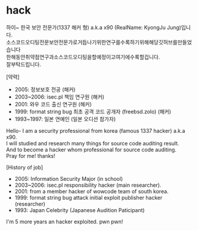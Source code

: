 # hack

하이~ 한국 보안 전문가(1337 해커 형) a.k.a x90 (RealName: KyongJu Jung)입니다.<br>
소스코드오디팅전문보안전문가로거듭나기위한연구를수록하기위해해당깃허브를만들었습니다<br>
한해동안취약점연구과소스코드오디팅을할예정이고여기에수록할겁니다.<br>
잘부탁드립니다.

[약력]
- 2005: 정보보호 전공 (해커)
- 2003~2006: isec.pl 책임 연구원 (해커)
- 2001: 와우 코드 출신 연구원 (해커)
- 1999: format string bug 최초 공격 코드 공개자 (freebsd.zolo) (해커)
- 1993~1997: 일본 연예인 (일본 오디션 참가자)

Hello- I am a security professional from korea (famous 1337 hacker) a.k.a x90.<br>
I will studied and research many things for source code auditing result.<br>
And to become a hacker whom professional for source code auditing.<br>
Pray for me! thanks!

[History of job]
- 2005: Information Security Major (in school)
- 2003~2006: isec.pl responsibility hacker (main researcher).
- 2001: from a member hacker of wowcode team of south korea.
- 1999: format string bug attack initial exploit publisher hacker (researcher)
- 1993: Japan Celebrity (Japanese Audition Paticipant)

I'm 5 more years an hacker exploited.
pwn pwn!
